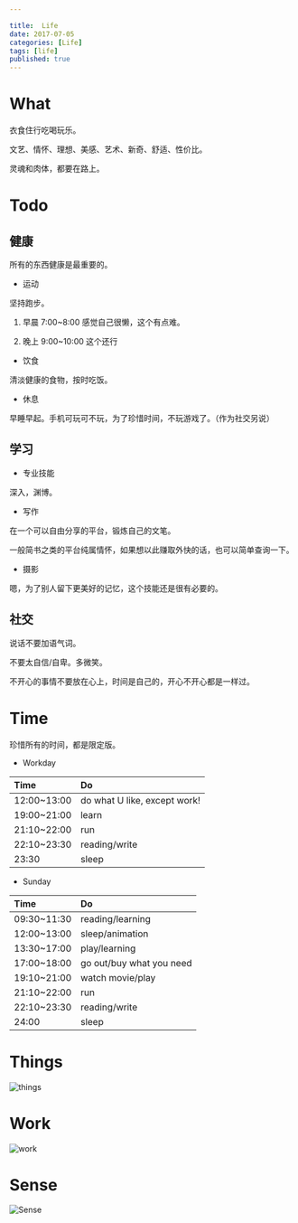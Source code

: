 ```yaml
---

title:  Life
date: 2017-07-05
categories: [Life]
tags: [life]
published: true
---
```



# What

衣食住行吃喝玩乐。

文艺、情怀、理想、美感、艺术、新奇、舒适、性价比。

灵魂和肉体，都要在路上。


# Todo

## 健康

所有的东西健康是最重要的。

- 运动

坚持跑步。

1. 早晨 7:00~8:00  感觉自己很懒，这个有点难。

2. 晚上 9:00~10:00 这个还行

- 饮食

清淡健康的食物，按时吃饭。

- 休息

早睡早起。手机可玩可不玩，为了珍惜时间，不玩游戏了。（作为社交另说）

## 学习

- 专业技能

深入，渊博。

- 写作

在一个可以自由分享的平台，锻炼自己的文笔。

一般简书之类的平台纯属情怀，如果想以此赚取外快的话，也可以简单查询一下。

- 摄影

嗯，为了别人留下更美好的记忆，这个技能还是很有必要的。

## 社交

说话不要加语气词。

不要太自信/自卑。多微笑。

不开心的事情不要放在心上，时间是自己的，开心不开心都是一样过。





# Time

珍惜所有的时间，都是限定版。

- Workday

| Time | Do |
|:---|:----|
| 12:00~13:00 | do what U like, except work! |
| 19:00~21:00 | learn |
| 21:10~22:00 | run |
| 22:10~23:30 | reading/write |
| 23:30 | sleep |

- Sunday

| Time | Do |
|:---|:----|
| 09:30~11:30 | reading/learning |
| 12:00~13:00 | sleep/animation |
| 13:30~17:00 | play/learning |
| 17:00~18:00 | go out/buy what you need |
| 19:10~21:00 | watch movie/play |
| 21:10~22:00 | run |
| 22:10~23:30 | reading/write |
| 24:00 | sleep |
 

# Things
 
![things](https://raw.githubusercontent.com/houbb/resource/master/img/life/2017-08-05-life-things.png)

# Work

![work](https://raw.githubusercontent.com/houbb/resource/master/img/life/2017-08-05-life-work.png)

# Sense

![Sense](https://raw.githubusercontent.com/houbb/resource/master/img/life/2017-08-08-life-sense-major.png)

